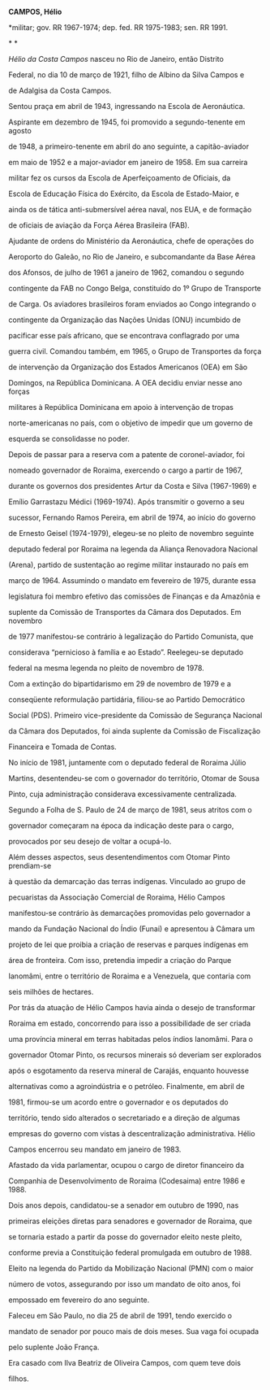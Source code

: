 **CAMPOS, Hélio**



\*militar; gov. RR 1967-1974; dep. fed. RR 1975-1983; sen. RR 1991.



* *



*Hélio da Costa Campos* nasceu no Rio de Janeiro, então Distrito

Federal, no dia 10 de março de 1921, filho de Albino da Silva Campos e

de Adalgisa da Costa Campos.



Sentou praça em abril de 1943, ingressando na Escola de Aeronáutica.

Aspirante em dezembro de 1945, foi promovido a segundo-tenente em agosto

de 1948, a primeiro-tenente em abril do ano seguinte, a capitão-aviador

em maio de 1952 e a major-aviador em janeiro de 1958. Em sua carreira

militar fez os cursos da Escola de Aperfeiçoamento de Oficiais, da

Escola de Educação Física do Exército, da Escola de Estado-Maior, e

ainda os de tática anti-submersível aérea naval, nos EUA, e de formação

de oficiais de aviação da Força Aérea Brasileira (FAB).



Ajudante de ordens do Ministério da Aeronáutica, chefe de operações do

Aeroporto do Galeão, no Rio de Janeiro, e subcomandante da Base Aérea

dos Afonsos, de julho de 1961 a janeiro de 1962, comandou o segundo

contingente da FAB no Congo Belga, constituído do 1º Grupo de Transporte

de Carga. Os aviadores brasileiros foram enviados ao Congo integrando o

contingente da Organização das Nações Unidas (ONU) incumbido de

pacificar esse país africano, que se encontrava conflagrado por uma

guerra civil. Comandou também, em 1965, o Grupo de Transportes da força

de intervenção da Organização dos Estados Americanos (OEA) em São

Domingos, na República Dominicana. A OEA decidiu enviar nesse ano forças

militares à República Dominicana em apoio à intervenção de tropas

norte-americanas no país, com o objetivo de impedir que um governo de

esquerda se consolidasse no poder.



Depois de passar para a reserva com a patente de coronel-aviador, foi

nomeado governador de Roraima, exercendo o cargo a partir de 1967,

durante os governos dos presidentes Artur da Costa e Silva (1967-1969) e

Emílio Garrastazu Médici (1969-1974). Após transmitir o governo a seu

sucessor, Fernando Ramos Pereira, em abril de 1974, ao início do governo

de Ernesto Geisel (1974-1979), elegeu-se no pleito de novembro seguinte

deputado federal por Roraima na legenda da Aliança Renovadora Nacional

(Arena), partido de sustentação ao regime militar instaurado no país em

março de 1964. Assumindo o mandato em fevereiro de 1975, durante essa

legislatura foi membro efetivo das comissões de Finanças e da Amazônia e

suplente da Comissão de Transportes da Câmara dos Deputados. Em novembro

de 1977 manifestou-se contrário à legalização do Partido Comunista, que

considerava “pernicioso à família e ao Estado”. Reelegeu-se deputado

federal na mesma legenda no pleito de novembro de 1978.



Com a extinção do bipartidarismo em 29 de novembro de 1979 e a

conseqüente reformulação partidária, filiou-se ao Partido Democrático

Social (PDS). Primeiro vice-presidente da Comissão de Segurança Nacional

da Câmara dos Deputados, foi ainda suplente da Comissão de Fiscalização

Financeira e Tomada de Contas.



No início de 1981, juntamente com o deputado federal de Roraima Júlio

Martins, desentendeu-se com o governador do território, Otomar de Sousa

Pinto, cuja administração considerava excessivamente centralizada.

Segundo a Folha de S. Paulo de 24 de março de 1981, seus atritos com o

governador começaram na época da indicação deste para o cargo,

provocados por seu desejo de voltar a ocupá-lo.



Além desses aspectos, seus desentendimentos com Otomar Pinto prendiam-se

à questão da demarcação das terras indígenas. Vinculado ao grupo de

pecuaristas da Associação Comercial de Roraima, Hélio Campos

manifestou-se contrário às demarcações promovidas pelo governador a

mando da Fundação Nacional do Índio (Funai) e apresentou à Câmara um

projeto de lei que proibia a criação de reservas e parques indígenas em

área de fronteira. Com isso, pretendia impedir a criação do Parque

Ianomâmi, entre o território de Roraima e a Venezuela, que contaria com

seis milhões de hectares.



Por trás da atuação de Hélio Campos havia ainda o desejo de transformar

Roraima em estado, concorrendo para isso a possibilidade de ser criada

uma província mineral em terras habitadas pelos índios Ianomâmi. Para o

governador Otomar Pinto, os recursos minerais só deveriam ser explorados

após o esgotamento da reserva mineral de Carajás, enquanto houvesse

alternativas como a agroindústria e o petróleo. Finalmente, em abril de

1981, firmou-se um acordo entre o governador e os deputados do

território, tendo sido alterados o secretariado e a direção de algumas

empresas do governo com vistas à descentralização administrativa. Hélio

Campos encerrou seu mandato em janeiro de 1983.



Afastado da vida parlamentar, ocupou o cargo de diretor financeiro da

Companhia de Desenvolvimento de Roraima (Codesaima) entre 1986 e 1988.

Dois anos depois, candidatou-se a senador em outubro de 1990, nas

primeiras eleições diretas para senadores e governador de Roraima, que

se tornaria estado a partir da posse do governador eleito neste pleito,

conforme previa a Constituição federal promulgada em outubro de 1988.

Eleito na legenda do Partido da Mobilização Nacional (PMN) com o maior

número de votos, assegurando por isso um mandato de oito anos, foi

empossado em fevereiro do ano seguinte.



Faleceu em São Paulo, no dia 25 de abril de 1991, tendo exercido o

mandato de senador por pouco mais de dois meses. Sua vaga foi ocupada

pelo suplente João França.



Era casado com Ilva Beatriz de Oliveira Campos, com quem teve dois

filhos.



 



